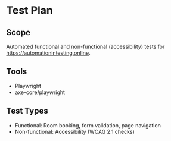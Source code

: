 # Test Plan

## Scope
Automated functional and non-functional (accessibility) tests for https://automationintesting.online.

## Tools
- Playwright
- axe-core/playwright

## Test Types
- Functional: Room booking, form validation, page navigation
- Non-functional: Accessibility (WCAG 2.1 checks)
